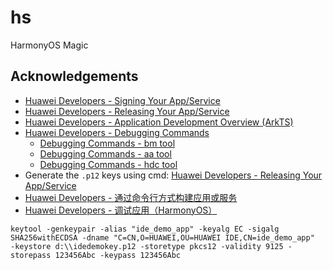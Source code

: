 # hs
HarmonyOS Magic


## Acknowledgements
- [Huawei Developers - Signing Your App/Service](https://developer.huawei.com/consumer/cn/doc/harmonyos-guides-V5/ide-signing-V5#section297715173233)
- [Huawei Developers - Releasing Your App/Service](https://developer.huawei.com/consumer/cn/doc/harmonyos-guides-V5/ide-publish-app-V5)
- [Huawei Developers - Application Development Overview (ArkTS)](https://developer.huawei.com/consumer/cn/doc/harmonyos-guides-V3/ide_debug_device-0000001053822404-V3#section677893315228)
- [Huawei Developers - Debugging Commands](https://developer.huawei.com/consumer/cn/doc/harmonyos-guides/debugging-commands-V5)
  - [Debugging Commands - bm tool](https://developer.huawei.com/consumer/cn/doc/harmonyos-guides/bm-tool-V5)
  - [Debugging Commands - aa tool](https://developer.huawei.com/consumer/cn/doc/harmonyos-guides/aa-tool-V5)
  - [Debugging Commands - hdc tool](https://developer.huawei.com/consumer/cn/doc/harmonyos-guides/bm-tool-V5)
- Generate the `.p12` keys using cmd: [Huawei Developers - Releasing Your App/Service](https://developer.huawei.com/consumer/cn/doc/harmonyos-guides-V2/publish_app-0000001053223745-V2)
- [Huawei Developers - 通过命令行方式构建应用或服务](https://developer.huawei.com/consumer/cn/doc/harmonyos-guides-V3/command-line-building-app-hap-0000001193655754-V3)
- [Huawei Developers - 调试应用（HarmonyOS）](https://developer.huawei.com/consumer/cn/doc/app/agc-help-debug-app-0000001914423098)
```shell
keytool -genkeypair -alias "ide_demo_app" -keyalg EC -sigalg SHA256withECDSA -dname "C=CN,O=HUAWEI,OU=HUAWEI IDE,CN=ide_demo_app"  -keystore d:\\idedemokey.p12 -storetype pkcs12 -validity 9125 -storepass 123456Abc -keypass 123456Abc
```
